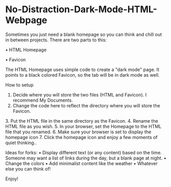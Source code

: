 # No-Distraction-Dark-Mode-HTML-Webpage

Sometimes you just need a blank homepage so you can think and chill out in between projects. 
There are two parts to this:

• HTML Homepage

• Favicon

The HTML Homepage uses simple code to create a "dark mode" page. It points to a black colored Favicon, so the tab will be in dark mode as well.

How to setup
1. Decide where you will store the two files (HTML and Favicon). I recommend My Documents.
2. Change the code here to reflect the directory where you will store the Favicon.
<link rel="shortcut icon" type="image/x-icon" href="/Users/yourname/Documents/favicon.ico">
3. Put the HTML file in the same directory as the Favicon.
4. Rename the HTML file as you wish.
5. In your browser, set the Homepage to the HTML file that you renamed.
6. Make sure your browser is set to display the homepage icon
7. Click the homepage icon and enjoy a few moments of quiet thinking..

Ideas for forks:
• Display different text (or any content) based on the time. Someone may want a list of links during the day, but a blank page at night.
• Change the colors
• Add minimalist content like the weather
• Whatever else you can think of!


Enjoy!


